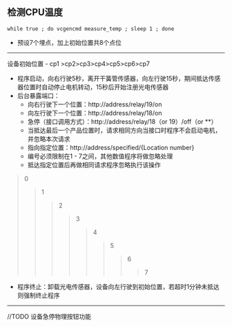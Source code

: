 ## 检测CPU温度
```shell script
while true ; do vcgencmd measure_temp ; sleep 1 ; done
```


* 预设7个埋点，加上初始位置共8个点位
---

设备初始位置 - cp1 >cp2>cp3>cp4>cp5>cp6>cp7 
* 程序启动，向右行驶5秒，离开干簧管传感器，向左行驶15秒，期间抵达传感器位置时自动停止电机转动，15秒后开始注册光电传感器
* 后台暴露端口：
    * 向右行驶下一个位置：http://address/relay/19/on
    * 向左行驶下一个位置：http://address/relay/18/on
    * 急停（接口调用方式）：http://address/relay/18（or 19）/off（or **）
    * 当抵达最后一个产品位置时，请求相同方向当接口时程序不会启动电机，并忽略本次请求
    * 指向指定位置：http://address/specified/{Location number}
    * 编号必须限制在1 - 7之间，其他数值程序将做忽略处理
    * 抵达指定位置后再做相同请求程序忽略执行该操作
>0
>>1
>>>2
>>>>3
>>>>>4
>>>>>>5
>>>>>>>6
>>>>>>>>7
* 程序终止：卸载光电传感器，设备向左行驶到初始位置，若超时1分钟未抵达则强制终止程序
---
//TODO 设备急停物理按钮功能
